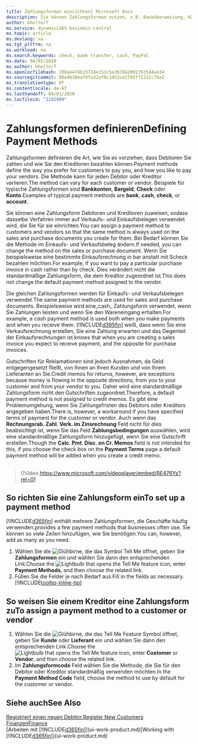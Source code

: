 ```yaml
---
title: Zahlungsformen einrichten| Microsoft Docs
description: Sie können Zahlungsformen nutzen, z.B. Banküberweisung, Kasse oder Paypal, um festzulegen, wie eine Rechnung bezahlt wird.
author: bholtorf
ms.service: dynamics365-business-central
ms.topic: article
ms.devlang: na
ms.tgt_pltfrm: na
ms.workload: na
ms.search.keywords: check, bank transfer, cash, PayPal
ms.date: 04/01/2020
ms.author: bholtorf
ms.openlocfilehash: 708ae474b15724e151cba367842091763544a434
ms.sourcegitcommit: 88e4b30eaf6fa32af0c1452ce2f85ff1111c75e2
ms.translationtype: HT
ms.contentlocale: de-AT
ms.lasthandoff: 04/01/2020
ms.locfileid: "3182989"
---
```

# <a name="defining-payment-methods"></a><span data-ttu-id="5c781-103">Zahlungsformen definieren</span><span class="sxs-lookup"><span data-stu-id="5c781-103">Defining Payment Methods</span></span>
<span data-ttu-id="5c781-104">Zahlungsformen definieren die Art, wie Sie es vorziehen, dass Debitoren Sie zahlen und wie Sie den Kreditoren bezahlen können.</span><span class="sxs-lookup"><span data-stu-id="5c781-104">Payment methods define the way you prefer for customers to pay you, and how you like to pay your vendors.</span></span> <span data-ttu-id="5c781-105">Die Methode kann für jeden Debitor oder Kreditor variieren.</span><span class="sxs-lookup"><span data-stu-id="5c781-105">The method can vary for each customer or vendor.</span></span> <span data-ttu-id="5c781-106">Beispiele für typische Zahlungsformen sind **Bankkonten**, **Bargeld**, **Check** oder **Konto**.</span><span class="sxs-lookup"><span data-stu-id="5c781-106">Examples of typical payment methods are **bank**, **cash**, **check**, or **account**.</span></span>

<span data-ttu-id="5c781-107">Sie können eine Zahlungsform Debitoren und Kreditoren zuweisen, sodass dasselbe Verfahren  immer auf Verkaufs- und Einkaufsbelegen verwendet wird, die Sie für sie einrichten.</span><span class="sxs-lookup"><span data-stu-id="5c781-107">You can assign a payment method to customers and vendors so that the same method is always used on the sales and purchase documents you create for them.</span></span> <span data-ttu-id="5c781-108">Bei Bedarf können Sie die Methode im Einkaufs- und Verkaufsbeleg ändern.</span><span class="sxs-lookup"><span data-stu-id="5c781-108">If needed, you can change the method on the sales or purchase document.</span></span> <span data-ttu-id="5c781-109">Wenn Sie beispielsweise eine bestimmte Einkaufsrechnung in bar anstatt mit Scheck bezahlen möchten.</span><span class="sxs-lookup"><span data-stu-id="5c781-109">For example, if you want to pay a particular purchase invoice in cash rather than by check.</span></span> <span data-ttu-id="5c781-110">Dies verändert nicht die standardmäßige Zahlungsform, die dem Kreditor zugeordnet ist.</span><span class="sxs-lookup"><span data-stu-id="5c781-110">This does not change the default payment method assigned to the vendor.</span></span>

<span data-ttu-id="5c781-111">Die gleichen Zahlungsformen werden für Einkaufs- und Verkaufsbelegen verwendet.</span><span class="sxs-lookup"><span data-stu-id="5c781-111">The same payment methods are used for sales and purchase documents.</span></span> <span data-ttu-id="5c781-112">Beispielsweise wird eine_cash_ Zahlungsform verwendet, wenn Sie Zahlungen leisten und wenn Sie den Wareneingang erhalten.</span><span class="sxs-lookup"><span data-stu-id="5c781-112">For example, a _cash_ payment method is used both when you make payments and when you receive them.</span></span> [!INCLUDE[d365fin](includes/d365fin_md.md)] <span data-ttu-id="5c781-113">weiß, dass wenn Sie eine Verkaufsrechnung erstellen, Sie eine Zahlung erwarten und das Gegenteil der Einkaufsrechnungen ist.</span><span class="sxs-lookup"><span data-stu-id="5c781-113">knows that when you are creating a sales invoice you expect to receive payment, and the opposite for purchase invoices.</span></span>

<span data-ttu-id="5c781-114">Gutschriften für Reklamationen sind jedoch Ausnahmen, da Geld entgegengesetzt fließt, von Ihnen an Ihren Kunden und von Ihrem Lieferanten an Sie.</span><span class="sxs-lookup"><span data-stu-id="5c781-114">Credit memos for returns, however, are exceptions because money is flowing in the opposite directions, from you to your customer and from your vendor to you.</span></span> <span data-ttu-id="5c781-115">Daher wird eine standardmäßige Zahlungsform nicht den Gutschriften zugeordnet.</span><span class="sxs-lookup"><span data-stu-id="5c781-115">Therefore, a default payment method is not assigned to credit memos.</span></span> <span data-ttu-id="5c781-116">Es gibt eine Problemumgehung, wenn Sie Zahlungsfristen des Debitors oder Kreditors angegeben haben.</span><span class="sxs-lookup"><span data-stu-id="5c781-116">There is, however, a workaround if you have specified terms of payment for the customer or vendor.</span></span> <span data-ttu-id="5c781-117">Auch wenn das **Rechnungsrab. Zahl. Verk. im Zinsrechnung** Feld nicht für dies beabsichtigt ist, wenn Sie das Feld **Zahlungsbedingungen** auswählen, wird eine standardmäßige Zahlungsform hinzugefügt, wenn Sie eine Gutschrift erstellen.</span><span class="sxs-lookup"><span data-stu-id="5c781-117">Though the **Calc. Pmt. Disc. on Cr. Memos** field is not intended for this, if you choose the check box on the **Payment Terms** page a default payment method will be added when you create a credit memo.</span></span> <br><br>  

> [!Video https://www.microsoft.com/videoplayer/embed/RE476Ys?rel=0]

## <a name="to-set-up-a-payment-method"></a><span data-ttu-id="5c781-118">So richten Sie eine Zahlungsform ein</span><span class="sxs-lookup"><span data-stu-id="5c781-118">To set up a payment method</span></span>
[!INCLUDE[d365fin](includes/d365fin_md.md)] <span data-ttu-id="5c781-119">enthält mehrere Zahlungsformen, die Geschäfte häufig verwenden.</span><span class="sxs-lookup"><span data-stu-id="5c781-119">provides a few payment methods that businesses often use.</span></span> <span data-ttu-id="5c781-120">Sie können so viele Zeilen hinzufügen, wie Sie benötigen.</span><span class="sxs-lookup"><span data-stu-id="5c781-120">You can, however, add as many as you need.</span></span>

1. <span data-ttu-id="5c781-121">Wählen Sie die ![Glühbirne, die das Symbol Tell Me öffnet](media/ui-search/search_small.png "Tell Me-Funktion"), geben Sie **Zahlungsformen** ein und wählen Sie dann den entsprechenden Link.</span><span class="sxs-lookup"><span data-stu-id="5c781-121">Choose the ![Lightbulb that opens the Tell Me feature](media/ui-search/search_small.png "Tell me what you want to do") icon, enter **Payment Methods**, and then choose the related link.</span></span>
2. <span data-ttu-id="5c781-122">Füllen Sie die Felder je nach Bedarf aus.</span><span class="sxs-lookup"><span data-stu-id="5c781-122">Fill in the fields as necessary.</span></span> [!INCLUDE[tooltip-inline-tip](includes/tooltip-inline-tip_md.md)]

## <a name="to-assign-a-payment-method-to-a-customer-or-vendor"></a><span data-ttu-id="5c781-123">So weisen Sie einem Kreditor eine Zahlungsform zu</span><span class="sxs-lookup"><span data-stu-id="5c781-123">To assign a payment method to a customer or vendor</span></span>
1. <span data-ttu-id="5c781-124">Wählen Sie die ![Glühbirne, die das Tell Me Feature](media/ui-search/search_small.png "Tell Me-Funktion") Symbol öffnet, geben Sie **Kunde** oder **Lieferant** ein und wählen Sie dann den entsprechenden Link.</span><span class="sxs-lookup"><span data-stu-id="5c781-124">Choose the ![Lightbulb that opens the Tell Me feature](media/ui-search/search_small.png "Tell me what you want to do") icon, enter **Customer** or **Vendor**, and then choose the related link.</span></span>
2. <span data-ttu-id="5c781-125">Im **Zahlungsformcode** Feld wählen Sie die Methode, die Sie für den Debitor oder Kreditor standardmäßig verwenden möchten.</span><span class="sxs-lookup"><span data-stu-id="5c781-125">In the **Payment Method Code** field, choose the method to use by default for the customer or vendor.</span></span>

## <a name="see-also"></a><span data-ttu-id="5c781-126">Siehe auch</span><span class="sxs-lookup"><span data-stu-id="5c781-126">See Also</span></span>
[<span data-ttu-id="5c781-127">Registriert einen neuen Debitor.</span><span class="sxs-lookup"><span data-stu-id="5c781-127">Register New Customers</span></span>](sales-how-register-new-customers.md)  
[<span data-ttu-id="5c781-128">Finanzen</span><span class="sxs-lookup"><span data-stu-id="5c781-128">Finance</span></span>](finance.md)  
<span data-ttu-id="5c781-129">[Arbeiten mit [!INCLUDE[d365fin](includes/d365fin_md.md)]](ui-work-product.md)</span><span class="sxs-lookup"><span data-stu-id="5c781-129">[Working with [!INCLUDE[d365fin](includes/d365fin_md.md)]](ui-work-product.md)</span></span>  
